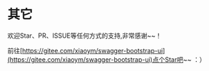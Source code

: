 # 其它

欢迎Star、PR、ISSUE等任何方式的支持,非常感谢~~！


前往[https://gitee.com/xiaoym/swagger-bootstrap-ui](https://gitee.com/xiaoym/swagger-bootstrap-ui)点个Star吧~~ ：）